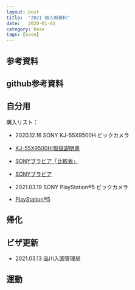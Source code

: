 ```yaml
---
layout: post
title:  "2021 個人用資料"
date:   2020-01-02
category: base
tags: [base]
---
```


## 参考資料


## github参考資料



## 自分用
購入リスト：

- 2020.12.16 SONY KJ-55X9500H ビックカメラ

- [KJ-55X9500H:取扱説明書](https://www.sony.jp/ServiceArea/impdf/manual/50146960KJ-55X9500H.html) 

- [SONYブラビア「比較表」](https://www.sony.jp/bravia/compare/) 

- [SONYブラビア](https://www.sony.jp/bravia/) 

- 2021.03.19 SONY PlayStation®5 ビックカメラ

- [PlayStation®5](https://www.sony.jp/playstation/ps5/) 

## 帰化

## ビザ更新

- 2021.03.13 品川入国管理局

## 運動
